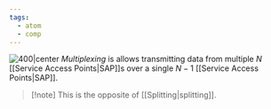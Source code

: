 ```yaml
---
tags:
  - atom
  - comp
---
```

![400|center](multiplexing.excalidraw)
*Multiplexing* is allows transmitting data from multiple $N$ [[Service Access Points|SAP]]s over a single $N-1$ [[Service Access Points|SAP]].

> [!note] This is the opposite of [[Splitting|splitting]].